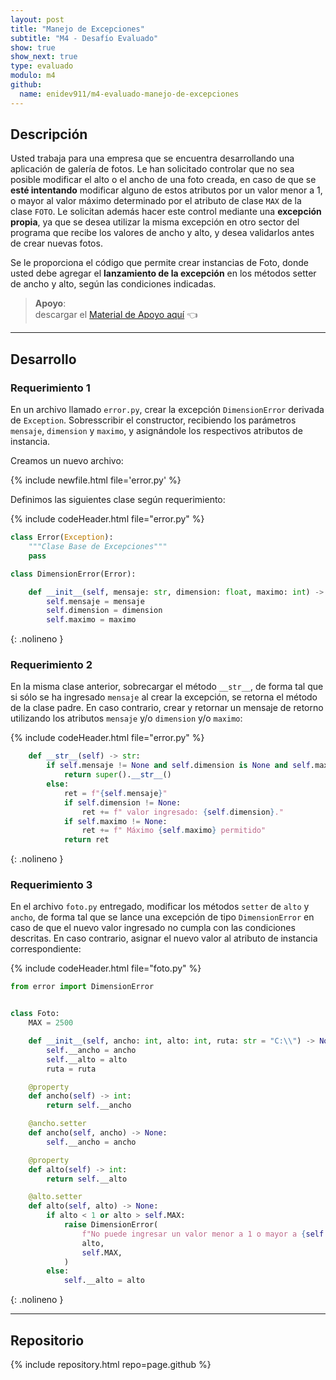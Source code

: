 ```yaml
---
layout: post
title: "Manejo de Excepciones"
subtitle: "M4 - Desafío Evaluado"
show: true
show_next: true
type: evaluado
modulo: m4
github:
  name: enidev911/m4-evaluado-manejo-de-excepciones
---
```


## Descripción

Usted trabaja para una empresa que se encuentra desarrollando una aplicación de galería de fotos. Le han solicitado controlar que no sea posible modificar el alto o el ancho de una foto creada, en caso de que se **esté intentando** modificar alguno de estos atributos por un valor menor a 1, o mayor al valor máximo determinado por el atributo de clase `MAX` de la clase `FOTO`. Le solicitan además hacer este control mediante una **excepción propia**, ya que se desea utilizar la misma excepción en otro sector del programa que recibe los valores de ancho y alto, y desea validarlos antes de crear nuevas fotos.

Se le proporciona el código que permite crear instancias de Foto, donde usted debe agregar el **lanzamiento de la excepción** en los métodos setter de ancho y alto, según las condiciones indicadas.

> **Apoyo**:<br>descargar el [Material de Apoyo aquí](apoyo-desafio-manejo-de-excepciones.zip) :point_left:

---

## Desarrollo

### Requerimiento 1

En un archivo llamado `error.py`, crear la excepción `DimensionError` derivada de `Exception`. Sobresscribir el constructor, recibiendo los parámetros `mensaje`, `dimension` y `maximo`, y asignándole los respectivos atributos de instancia.

Creamos un nuevo archivo:

{% include newfile.html file='error.py' %}

Definimos las siguientes clase según requerimiento:

{% include codeHeader.html file="error.py" %}
```python
class Error(Exception):
	"""Clase Base de Excepciones"""
	pass

class DimensionError(Error):

	def __init__(self, mensaje: str, dimension: float, maximo: int) -> None:
		self.mensaje = mensaje
		self.dimension = dimension
		self.maximo = maximo
```
{: .nolineno }

### Requerimiento 2

En la misma clase anterior, sobrecargar el método `__str__`, de forma tal que si sólo se ha ingresado `mensaje` al crear la excepción, se retorna el método de la clase padre. En caso contrario, crear y retornar un mensaje de retorno utilizando los atributos `mensaje` y/o `dimension` y/o `maximo`:

{% include codeHeader.html file="error.py" %}
```python
	def __str__(self) -> str:
		if self.mensaje != None and self.dimension is None and self.maximo is None:
			return super().__str__()
		else:
			ret = f"{self.mensaje}"
			if self.dimension != None:
				ret += f" valor ingresado: {self.dimension}."
			if self.maximo != None:
				ret += f" Máximo {self.maximo} permitido"
			return ret
```
{: .nolineno }

### Requerimiento 3

En el archivo `foto.py` entregado, modificar los métodos `setter` de `alto` y `ancho`, de forma tal que se lance una excepción de tipo `DimensionError` en caso de que el nuevo valor ingresado no cumpla con las condiciones descritas. En caso contrario, asignar el nuevo valor al atributo de instancia correspondiente:

{% include codeHeader.html file="foto.py" %}
```python
from error import DimensionError


class Foto:
	MAX = 2500

	def __init__(self, ancho: int, alto: int, ruta: str = "C:\\") -> None:
		self.__ancho = ancho
		self.__alto = alto
		ruta = ruta

	@property
	def ancho(self) -> int:
		return self.__ancho

	@ancho.setter
	def ancho(self, ancho) -> None:
		self.__ancho = ancho

	@property
	def alto(self) -> int:
		return self.__alto

	@alto.setter
	def alto(self, alto) -> None:
		if alto < 1 or alto > self.MAX:
			raise DimensionError(
				f"No puede ingresar un valor menor a 1 o mayor a {self.MAX}",
				alto,
				self.MAX,
			)
		else:
			self.__alto = alto

```
{: .nolineno }

---

## Repositorio

{% include repository.html repo=page.github %}